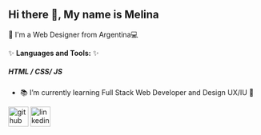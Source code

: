 ## Hi there 👋, My name is Melina
:iphone: I'm a Web Designer from Argentina:computer:

✨ **Languages and Tools:**  ✨
##### HTML / CSS/ JS


- :books: I’m currently learning Full Stack Web Developer and Design UX/IU :green_book:


[<img src='https://cdn.jsdelivr.net/npm/simple-icons@3.0.1/icons/github.svg' alt='github' height='40'>](https://github.com/https://github.com/MelaCant)  [<img src='https://cdn.jsdelivr.net/npm/simple-icons@3.0.1/icons/linkedin.svg' alt='linkedin' height='40'>](https://www.linkedin.com/in/https://www.linkedin.com/in/melinacanteros//)  
